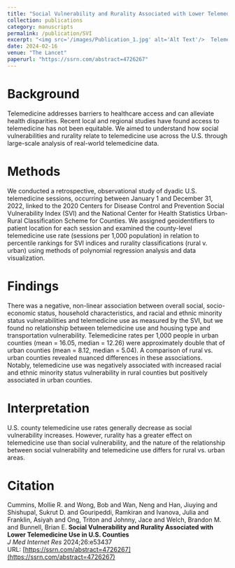 ```yaml
---
title: "Social Vulnerability and Rurality Associated with Lower Telemedicine Use in U.S. Counties"
collection: publications
category: manuscripts
permalink: /publication/SVI
excerpt: "<img src='/images/Publication_1.jpg' alt='Alt Text'/>  Telemedicine use in the U.S. is influenced more by rurality than social vulnerability, with differing patterns of use across rural and urban counties. [Read more](/publication/SVI)"
date: 2024-02-16
venue: "The Lancet"
paperurl: "https://ssrn.com/abstract=4726267"
---
```


Background
======
Telemedicine addresses barriers to healthcare access and can alleviate health disparities. Recent local and regional studies have found access to telemedicine has not been equitable. We aimed to understand how social vulnerabilities and rurality relate to telemedicine use across the U.S. through large-scale analysis of real-world telemedicine data.

Methods
======
We conducted a retrospective, observational study of dyadic U.S. telemedicine sessions, occurring between January 1 and December 31, 2022, linked to the 2020 Centers for Disease Control and Prevention Social Vulnerability Index (SVI) and the National Center for Health Statistics Urban-Rural Classification Scheme for Counties. We assigned geoidentifiers to patient location for each session and examined the county-level telemedicine use rate (sessions per 1,000 population) in relation to percentile rankings for SVI indices and rurality classifications (rural v. urban) using methods of polynomial regression analysis and data visualization.

Findings
======
There was a negative, non-linear association between overall social, socio-economic status, household characteristics, and racial and ethnic minority status vulnerabilities and telemedicine use as measured by the SVI, but we found no relationship between telemedicine use and housing type and transportation vulnerability. Telemedicine rates per 1,000 people in urban counties (mean = 16.05, median = 12.26) were approximately double that of urban counties (mean = 8.12, median = 5.04). A comparison of rural vs. urban counties revealed nuanced differences in these associations. Notably, telemedicine use was negatively associated with increased racial and ethnic minority status vulnerability in rural counties but positively associated in urban counties. 

Interpretation
======
 U.S. county telemedicine use rates generally decrease as social vulnerability increases. However, rurality has a greater effect on telemedicine use than social vulnerability, and the nature of the relationship between social vulnerability and telemedicine use differs for rural vs. urban areas.

Citation
======
Cummins, Mollie R. and Wong, Bob and Wan, Neng and Han, Jiuying and Shishupal, Sukrut D. and Gouripeddi, Ramkiran and Ivanova, Julia and Franklin, Asiyah and Ong, Triton and Johnny, Jace and Welch, Brandon M. and Bunnell, Brian E.
**Social Vulnerability and Rurality Associated with Lower Telemedicine Use in U.S. Counties**  
*J Med Internet Res* 2024;26:e53437  
URL: [https://ssrn.com/abstract=4726267](https://ssrn.com/abstract=4726267)  

